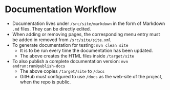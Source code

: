 # Documentation Workflow

- Documentation lives under `/src/site/markdown` in the form of Markdown `.md` files. They can be directly edited.
- When adding or removing pages, the corresponding menu entry must be added in removed from `/src/site/site.xml`
- To generate documentation for testing:
  `mvn clean site`
	- It is to be run every time the documentation has been updated.
	- The above creates the HTML files inside `/target/site`
- To also publish a complete documentation version:
  `mvn andrun:run@publish-docs`
	- The above copies `/target/site` to `/docs`
	- GitHub must configured to use `/docs` as the web-site of the project, when the repo is public.